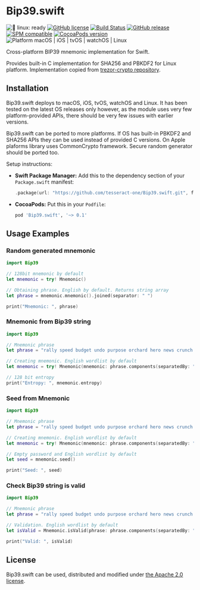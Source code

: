 # Bip39.swift

![🐧 linux: ready](https://img.shields.io/badge/%F0%9F%90%A7%20linux-ready-red.svg)
[![GitHub license](https://img.shields.io/badge/license-Apache%202.0-lightgrey.svg)](LICENSE)
[![Build Status](https://github.com/tesseract-one/Bip39.swift/workflows/Build%20&%20Tests/badge.svg?branch=main)](https://github.com/tesseract-one/Bip39.swift/actions/workflows/build.yml?query=branch%3Amain)
[![GitHub release](https://img.shields.io/github/release/tesseract-one/Bip39.swift.svg)](https://github.com/tesseract-one/Bip39.swift/releases)
[![SPM compatible](https://img.shields.io/badge/SwiftPM-Compatible-brightgreen.svg)](https://swift.org/package-manager/)
[![CocoaPods version](https://img.shields.io/cocoapods/v/Bip39.swift.svg)](https://cocoapods.org/pods/Bip39.swift)
![Platform macOS | iOS | tvOS | watchOS | Linux](https://img.shields.io/badge/platform-Linux%20%7C%20macOS%20%7C%20iOS%20%7C%20tvOS%20%7C%20watchOS-orange.svg)

Cross-platform BIP39 mnemonic implementation for Swift.

Provides built-in C implementation for SHA256 and PBKDF2 for Linux platform. Implementation copied from [trezor-crypto repository](https://github.com/trezor/trezor-crypto).

## Installation

Bip39.swift deploys to macOS, iOS, tvOS, watchOS and Linux. It has been tested on the latest OS releases only however, as the module uses very few platform-provided APIs, there should be very few issues with earlier versions.

Bip39.swift can be ported to more platforms. If OS has built-in PBKDF2 and SHA256 APIs they can be used instead of provided C versions. On Apple plaforms library uses CommonCrypto framework. Secure random generator should be ported too.

Setup instructions:

- **Swift Package Manager:**
  Add this to the dependency section of your `Package.swift` manifest:

    ```Swift
    .package(url: "https://github.com/tesseract-one/Bip39.swift.git", from: "0.1.0")
    ```

- **CocoaPods:** Put this in your `Podfile`:

    ```Ruby
    pod 'Bip39.swift', '~> 0.1'
    ```

## Usage Examples

### Random generated mnemonic
```Swift
import Bip39

// 128bit mnemonic by default
let mnemonic = try! Mnemonic()

// Obtaining phrase. English by default. Returns string array
let phrase = mnemonic.mnemonic().joined(separator: " ")

print("Mnemonic: ", phrase)
```

### Mnemonic from Bip39 string
```Swift
import Bip39

// Mnemonic phrase
let phrase = "rally speed budget undo purpose orchard hero news crunch flush wine finger"

// Creating mnemonic. English wordlist by default
let mnemonic = try! Mnemonic(mnemonic: phrase.components(separatedBy: " "))

// 128 bit entropy
print("Entropy: ", mnemonic.entropy)
```

### Seed from Mnemonic
```Swift
import Bip39

// Mnemonic phrase
let phrase = "rally speed budget undo purpose orchard hero news crunch flush wine finger"

// Creating mnemonic. English wordlist by default
let mnemonic = try! Mnemonic(mnemonic: phrase.components(separatedBy: " "))

// Empty password and English wordlist by default
let seed = mnemonic.seed()

print("Seed: ", seed)
```

### Check Bip39 string is valid
```Swift
import Bip39

// Mnemonic phrase
let phrase = "rally speed budget undo purpose orchard hero news crunch flush wine finger"

// Validation. English wordlist by default
let isValid = Mnemonic.isValid(phrase: phrase.components(separatedBy: " "))

print("Valid: ", isValid)
```

## License

Bip39.swift can be used, distributed and modified under [the Apache 2.0 license](LICENSE).
